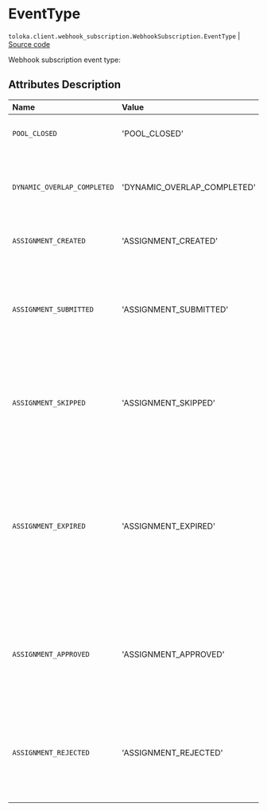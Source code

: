 # EventType
`toloka.client.webhook_subscription.WebhookSubscription.EventType` | [Source code](https://github.com/Toloka/toloka-kit/blob/v1.2.0/src/client/webhook_subscription.py#L22)

Webhook subscription event type:

## Attributes Description

| Name | Value | Description |
| :------| :-----------| :----------| 
`POOL_CLOSED`|'POOL_CLOSED'|<p>The pool is closed.</p>
`DYNAMIC_OVERLAP_COMPLETED`|'DYNAMIC_OVERLAP_COMPLETED'|<p>There is an aggregated estimate for dynamic overlap.</p>
`ASSIGNMENT_CREATED`|'ASSIGNMENT_CREATED'|<p>Task created.</p>
`ASSIGNMENT_SUBMITTED`|'ASSIGNMENT_SUBMITTED'|<p>The task has been completed and is waiting for acceptance by the customer.</p>
`ASSIGNMENT_SKIPPED`|'ASSIGNMENT_SKIPPED'|<p>The task was taken to work, but the Toloker skipped it and did not return to it.</p>
`ASSIGNMENT_EXPIRED`|'ASSIGNMENT_EXPIRED'|<p>The task was taken to work, but the Toloker did not have time to complete it in the allotted time or refused it before the end of the term.</p>
`ASSIGNMENT_APPROVED`|'ASSIGNMENT_APPROVED'|<p>The task was performed by the Toloker and confirmed by the customer.</p>
`ASSIGNMENT_REJECTED`|'ASSIGNMENT_REJECTED'|<p>The task was completed by the Toloker, but rejected by the customer.</p>
